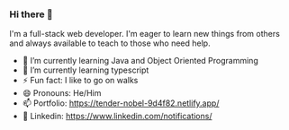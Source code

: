 ### Hi there 👋
I'm a full-stack web developer. I'm eager to learn new things from others and always available to teach to those who need help.
- 🔭 I’m currently learning Java and Object Oriented Programming
- 🌱 I’m currently learning typescript
- ⚡ Fun fact: I like to go on walks
- 😄 Pronouns: He/Him
- 📫 Portfolio: https://tender-nobel-9d4f82.netlify.app/
- 💬 Linkedin: https://www.linkedin.com/notifications/










<!--
**thomasjk0831/thomasjk0831** is a ✨ _special_ ✨ repository because its `README.md` (this file) appears on your GitHub profile.

Here are some ideas to get you started:

- 🔭 I’m currently working on ...
- 🌱 I’m currently learning ...
- 👯 I’m looking to collaborate on ...
- 🤔 I’m looking for help with ...
- 💬 Ask me about ...
- 📫 How to reach me: ...
- 😄 Pronouns: ...
- ⚡ Fun fact: ...
-->
